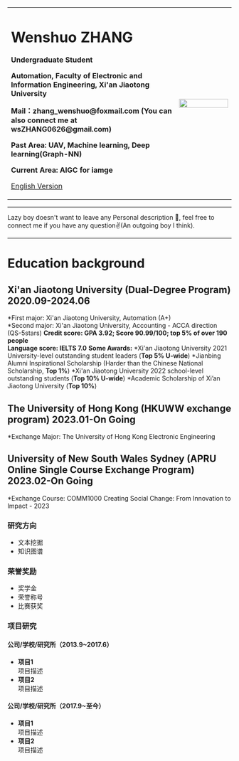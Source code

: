<div>
<table border="0">
  <tr>
    <td width="75%">
      <h1>Wenshuo ZHANG</h1>
      <p><b>Undergraduate Student</b></p>
      <p><b>Automation, Faculty of Electronic and Information Engineering, Xi'an Jiaotong University</b></p>
      <p><b>Mail：zhang_wenshuo@foxmail.com (You can also connect me at wsZHANG0626@gmail.com)</b></p>
      <p><b>Past Area: UAV, Machine learning, Deep learning(Graph-NN)</b></p>
      <p><b>Current Area: AIGC for iamge</b></p>
      <p><a href="/index-en.html">English Version</a></p>
    </td>
    <td width="25%">
      <img src="/zhengjianzhao.jpg" width="100%">
    </td>
  </tr>
</table>
</div>

---

Lazy boy doesn't want to leave any Personal description 👀, feel free to connect me if you have any question✌️(An outgoing boy I think).

---

# Education background
## Xi'an Jiaotong University (Dual-Degree Program) 2020.09-2024.06
*First major: Xi'an Jiaotong University, Automation (A+)	
*Second major: Xi'an Jiaotong University, Accounting - ACCA direction (QS-5stars)
**Credit score: GPA 3.92; Score 90.99/100; top 5% of over 190 people**         
**Language score: IELTS 7.0**
**Some Awards:**
*Xi'an Jiaotong University 2021 University-level outstanding student leaders (**Top 5% U-wide**)
*Jianbing Alumni Inspirational Scholarship (Harder than the Chinese National Scholarship, **Top 1%**)
*Xi'an Jiaotong University 2022 school-level outstanding students (**Top 10% U-wide**)
*Academic Scholarship of Xi’an Jiaotong University (**Top 10%**)
## The University of Hong Kong (HKUWW exchange program) 2023.01-On Going
*Exchange Major:			The University of Hong Kong						Electronic Engineering
## University of New South Wales Sydney (APRU Online Single Course Exchange Program) 			                2023.02-On Going
*Exchange Course:		COMM1000 Creating Social Change: From Innovation to Impact - 2023

### 研究方向
- 文本挖掘
- 知识图谱

### 荣誉奖励
- 奖学金
- 荣誉称号
- 比赛获奖

### 项目研究
#### 公司/学校/研究所（2013.9~2017.6）
- **项目1**  
项目描述
- **项目2**  
项目描述

#### 公司/学校/研究所（2017.9~至今）
- **项目1**  
项目描述
- **项目2**  
项目描述
